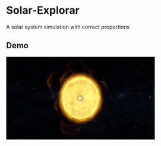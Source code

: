 # Solar-Explorar
A solar system simulation with correct proportions

## Demo

[<img alt="alt_text" width="400px" src="https://github.com/rahul38888/Solar-Explorar/blob/main/Demo%20media/Demi_video.jpg?raw=true" />](https://drive.google.com/file/d/16NTFF6P-5fT2jeqvyWfd_biIrcxcaTHW/view?usp=sharing)

